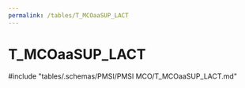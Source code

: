 ```yaml
---
permalink: /tables/T_MCOaaSUP_LACT
---
```

# T_MCOaaSUP_LACT
<!-- SPDX-License-Identifier: MPL-2.0 -->

<!-- ATTENTION : Ne pas supprimer ou modifier la ligne ci-dessous -->
#include "tables/.schemas/PMSI/PMSI MCO/T_MCOaaSUP_LACT.md"
<!-- ATTENTION : Ne pas supprimer ou modifier la ligne ci-dessus -->
